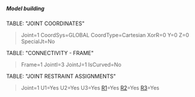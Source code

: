 ##### Model building #####
TABLE:  "JOINT COORDINATES"
> Joint=1   CoordSys=GLOBAL   CoordType=Cartesian   XorR=0   Y=0   Z=0   SpecialJt=No

TABLE:  "CONNECTIVITY - FRAME"
> Frame=1   JointI=3   JointJ=1   IsCurved=No

TABLE:  "JOINT RESTRAINT ASSIGNMENTS"
> Joint=1   U1=Yes   U2=Yes   U3=Yes   [R1](https://code.google.com/p/sap2os/source/detail?r=1)=Yes   [R2](https://code.google.com/p/sap2os/source/detail?r=2)=Yes   [R3](https://code.google.com/p/sap2os/source/detail?r=3)=Yes